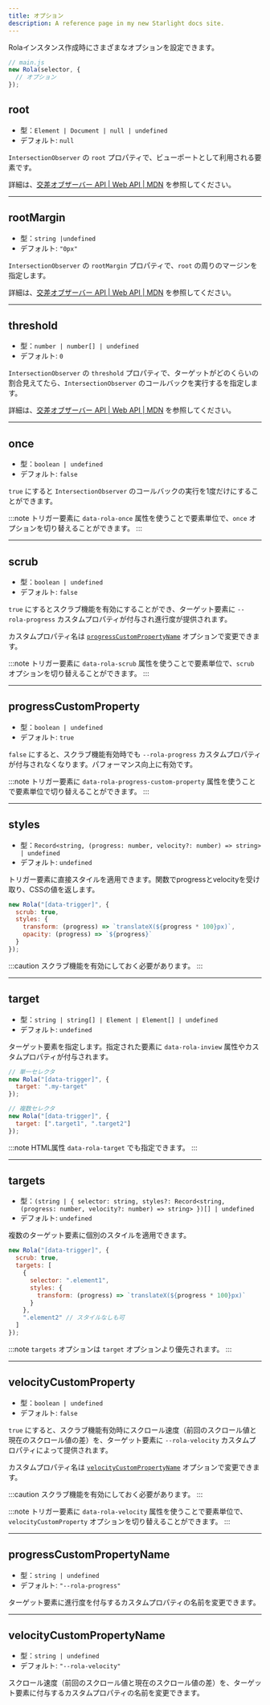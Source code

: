 ```yaml
---
title: オプション
description: A reference page in my new Starlight docs site.
---
```


Rolaインスタンス作成時にさまざまなオプションを設定できます。

```javascript
// main.js
new Rola(selector, {
  // オプション
});
```

## root

- 型：`Element | Document | null | undefined`
- デフォルト: `null`

`IntersectionObserver` の `root` プロパティで、ビューポートとして利用される要素です。


詳細は、[交差オブザーバー API | Web API | MDN](https://developer.mozilla.org/ja/docs/Web/API/Intersection_Observer_API) を参照してください。

---

## rootMargin

- 型：`string |undefined`
- デフォルト: `"0px"`

`IntersectionObserver` の `rootMargin` プロパティで、`root` の周りのマージンを指定します。


詳細は、[交差オブザーバー API | Web API | MDN](https://developer.mozilla.org/ja/docs/Web/API/Intersection_Observer_API) を参照してください。

---

## threshold

- 型：`number | number[] | undefined`
- デフォルト: `0`

`IntersectionObserver` の `threshold` プロパティで、ターゲットがどのくらいの割合見えてたら、`IntersectionObserver` のコールバックを実行するを指定します。


詳細は、[交差オブザーバー API | Web API | MDN](https://developer.mozilla.org/ja/docs/Web/API/Intersection_Observer_API) を参照してください。

---

## once

- 型：`boolean | undefined`
- デフォルト: `false`

`true` にすると `IntersectionObserver` のコールバックの実行を1度だけにすることができます。


:::note
トリガー要素に `data-rola-once` 属性を使うことで要素単位で、`once` オプションを切り替えることができます。
:::

---

## scrub

- 型：`boolean | undefined`
- デフォルト: `false`

`true` にするとスクラブ機能を有効にすることができ、ターゲット要素に `--rola-progress` カスタムプロパティが付与され進行度が提供されます。

カスタムプロパティ名は [`progressCustomPropertyName`](#progresscustompropertyname) オプションで変更できます。



:::note
トリガー要素に `data-rola-scrub` 属性を使うことで要素単位で、`scrub` オプションを切り替えることができます。
:::

---

## progressCustomProperty

- 型：`boolean | undefined`
- デフォルト: `true`

`false` にすると、スクラブ機能有効時でも `--rola-progress` カスタムプロパティが付与されなくなります。パフォーマンス向上に有効です。

:::note
トリガー要素に `data-rola-progress-custom-property` 属性を使うことで要素単位で切り替えることができます。
:::

---

## styles

- 型：`Record<string, (progress: number, velocity?: number) => string> | undefined`
- デフォルト: `undefined`

トリガー要素に直接スタイルを適用できます。関数でprogressとvelocityを受け取り、CSSの値を返します。

```javascript
new Rola("[data-trigger]", {
  scrub: true,
  styles: {
    transform: (progress) => `translateX(${progress * 100}px)`,
    opacity: (progress) => `${progress}`
  }
});
```

:::caution
スクラブ機能を有効にしておく必要があります。
:::

---

## target

- 型：`string | string[] | Element | Element[] | undefined`
- デフォルト: `undefined`

ターゲット要素を指定します。指定された要素に `data-rola-inview` 属性やカスタムプロパティが付与されます。

```javascript
// 単一セレクタ
new Rola("[data-trigger]", {
  target: ".my-target"
});

// 複数セレクタ
new Rola("[data-trigger]", {
  target: [".target1", ".target2"]
});
```

:::note
HTML属性 `data-rola-target` でも指定できます。
:::

---

## targets

- 型：`(string | { selector: string, styles?: Record<string, (progress: number, velocity?: number) => string> })[] | undefined`
- デフォルト: `undefined`

複数のターゲット要素に個別のスタイルを適用できます。

```javascript
new Rola("[data-trigger]", {
  scrub: true,
  targets: [
    {
      selector: ".element1",
      styles: {
        transform: (progress) => `translateX(${progress * 100}px)`
      }
    },
    ".element2" // スタイルなしも可
  ]
});
```

:::note
`targets` オプションは `target` オプションより優先されます。
:::

---

## velocityCustomProperty

- 型：`boolean | undefined`
- デフォルト: `false`

`true` にすると、スクラブ機能有効時にスクロール速度（前回のスクロール値と現在のスクロール値の差）を、ターゲット要素に `--rola-velocity` カスタムプロパティによって提供されます。


カスタムプロパティ名は [`velocityCustomPropertyName`](#velocitycustompropertyname) オプションで変更できます。


:::caution
スクラブ機能を有効にしておく必要があります。
:::


:::note
トリガー要素に `data-rola-velocity` 属性を使うことで要素単位で、`velocityCustomProperty` オプションを切り替えることができます。
:::



---

## progressCustomPropertyName

- 型：`string | undefined`
- デフォルト: `"--rola-progress"`

ターゲット要素に進行度を付与するカスタムプロパティの名前を変更できます。


---

## velocityCustomPropertyName

- 型：`string | undefined`
- デフォルト: `"--rola-velocity"`

スクロール速度（前回のスクロール値と現在のスクロール値の差）を、ターゲット要素に付与するカスタムプロパティの名前を変更できます。
